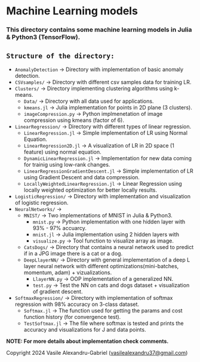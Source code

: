 # Machine Learning models

### This directory contains some machine learning models in Julia & Python3 (TensorFlow).

## `Structure of the directory:`
  * `AnomalyDetection` -> Directory with implementation of basic anomaly detection.
  * `CSVsamples/` -> Directory with different csv samples data for training LR. 
  * `Clusters/` -> Directory implementing clustering algorithms using k-means.
    * `Data/` -> Directory with all data used for applications.
    * `kmeans.jl` -> Julia implementation for points in 2D plane (3 clusters).
    * `imageCompression.py` -> Python implmenetation of image compression using kmeans (factor of 6).
  * `LinearRegression/` -> Directory with different types of linear regression.
    * `LinearRegression.jl` -> Simple implementation of LR using Normal Equation.
    * `LinearRegression2D.jl` -> A visualization of LR in 2D space (1 feature) using normal equation.
    * `DynamicLinearRegression.jl` -> Implementation for new data coming for trainig using low-rank changes.
    * `LinearRegressionGradientDescent.jl` -> Simple implementation of LR using Gradient Descent and data compression.
    * `LocallyWeightedLinearRegression.jl` -> Linear Regression using locally weighted optimization for better locally results.
  * `LogisticRegression/` -> Directory with implementation and visualization of logistic regression.
  * `NeuralNetworks/` -> 
    * `MNIST/` -> Two implementations of MNIST in Julia & Python3.
      * `mnist.py` -> Python implementation with one hidden layer with 93% - 97% accuarcy.
      * `mnist.jl` -> Julia implementation using 2 hidden layers with 
      * `visualize.py` -> Tool function to visualize array as image.
    * `CatsDogs/` -> Directory that contains a neural network used to predict if in a JPG image there is a cat or a dog.
    * `DeepLlayerNN/` -> Directory with general implementation of a deep L layer neural network with different optimizations(mini-batches, momentum, adam) + vizualizations.
      * `LlayerNN.py` -> OOP implementation of a generalized NN.
      * `test.py` -> Test the NN on cats and dogs dataset + visualization of gradient descent.
  * `SoftmaxRegression/` -> Directory with implementation of softmax regression with 98% accuracy on 3-class dataset.
    * `Softmax.jl` -> The function used for getting the params and cost function history (for convergence test).
    * `TestSoftmax.jl` -> The file where softmax is tested and prints the accuracy and visualizations for J and data points.
    

**NOTE: For more details about implementation check comments.**

Copyright 2024 Vasile Alexandru-Gabriel (vasilealexandru37@gmail.com)
